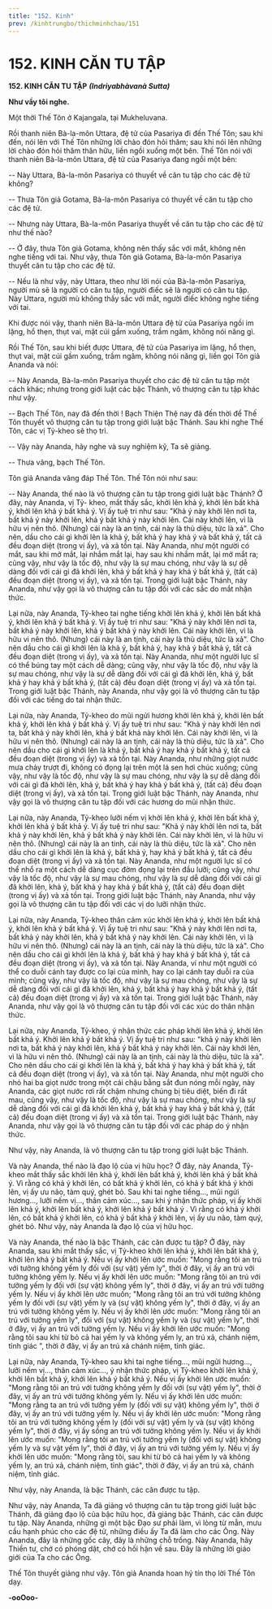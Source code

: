 ```yaml
---
title: "152. Kinh"
prev: /kinhtrungbo/thichminhchau/151
---
```


# 152. KINH CĂN TU TẬP

**152. KINH CĂN TU TẬP**
***(Indriyabhàvanà Sutta)***

**Như vầy tôi nghe.**

Một thời Thế Tôn ở Kajangala, tại Mukheluvana.

Rồi thanh niên Bà-la-môn Uttara, đệ tử của Pasariya đi đến Thế Tôn; sau khi đến, nói lên với Thế Tôn
những lời chào đón hỏi thăm; sau khi nói lên những lời chào đón hỏi thăm thân hữu, liền ngồi xuống
một bên. Thế Tôn nói với thanh niên Bà-la-môn Uttara, đệ tử của Pasariya đang ngồi một bên:

-- Này Uttara, Bà-la-môn Pasariya có thuyết về căn tu tập cho các đệ tử không?

-- Thưa Tôn giả Gotama, Bà-la-môn Pasariya có thuyết về căn tu tập cho các đệ tử.

-- Nhưng này Uttara, Bà-la-môn Pasariya thuyết về căn tu tập cho các đệ tử như thế nào?

-- Ở đây, thưa Tôn giả Gotama, không nên thấy sắc với mắt, không nên nghe tiếng với tai. Như vậy,
thưa Tôn giả Gotama, Bà-la-môn Pasariya thuyết căn tu tập cho các đệ tử.

-- Nếu là như vậy, này Uttara, theo như lời nói của Bà-la-môn Pasariya, người mù sẽ là người có căn tu
tập, người điếc sẽ là người có căn tu tập. Này Uttara, người mù không thấy sắc với mắt, người điếc
không nghe tiếng với tai.

Khi được nói vậy, thanh niên Bà-la-môn Uttara đệ tử của Pasariya ngồi im lặng, hổ thẹn, thụt vai, mặt
cúi gầm xuống, trầm ngâm, không nói năng gì.

Rồi Thế Tôn, sau khi biết được Uttara, đệ tử của Pasariya im lặng, hổ thẹn, thụt vai, mặt cúi gầm xuống,
trầm ngâm, không nói năng gì, liền gọi Tôn giả Ananda và nói:

-- Này Ananda, Bà-la-môn Pasariya thuyết cho các đệ tử căn tu tập một cách khác; nhưng trong giới luật
các bậc Thánh, vô thượng căn tu tập khác như vậy.

-- Bạch Thế Tôn, nay đã đến thời ! Bạch Thiện Thệ nay đã đến thời để Thế Tôn thuyết vô thượng căn tu
tập trong giới luật bậc Thánh. Sau khi nghe Thế Tôn, các vị Tỷ-kheo sẽ thọ trì.

-- Vậy này Ananda, hãy nghe và suy nghiệm kỹ, Ta sẽ giảng.

-- Thưa vâng, bạch Thế Tôn.

Tôn giả Ananda vâng đáp Thế Tôn. Thế Tôn nói như sau:

<!--pg-->
-- Này Ananda, thế nào là vô thượng căn tu tập trong giới luật bậc Thánh? Ở đây, này Ananda, vị Tỷ-
kheo, mắt thấy sắc, khởi lên khả ý, khởi lên bất khả ý, khởi lên khả ý bất khả ý. Vị ấy tuệ tri như sau:
"Khả ý này khởi lên nơi ta, bất khả ý này khởi lên, khả ý bất khả ý này khởi lên. Cái này khởi lên, vì là
hữu vị nên thô. (Nhưng) cái này là an tịnh, cái này là thù diệu, tức là xả". Cho nên, dầu cho cái gì khởi
lên là khả ý, bất khả ý hay khả ý và bất khả ý, tất cả đều đoạn diệt (trong vị ấy), và xả tồn tại. Này
Ananda, như một người có mắt, sau khi mở mắt, lại nhắm mắt lại, hay sau khi nhắm mắt, lại mở mắt ra;
cũng vậy, như vậy là tốc độ, như vậy là sự mau chóng, như vậy là sự dễ dàng đối với cái gì đã khởi lên,
khả ý bất khả ý hay khả ý bất khả ý, (tất cả) đều đoạn diệt (trong vị ấy), và xả tồn tại. Trong giới luật bậc
Thánh, này Ananda, như vậy gọi là vô thượng căn tu tập đối với các sắc do mắt nhận thức.

Lại nữa, này Ananda, Tỷ-kheo tai nghe tiếng khởi lên khả ý, khởi lên bất khả ý, khởi lên khả ý bất khả
ý. Vị ấy tuệ tri như sau: "Khả ý này khởi lên nơi ta, bất khả ý này khởi lên, khả ý bất khả ý này khởi lên.
Cái này khởi lên, vì là hữu vi nên thô. (Nhưng) cái này là an tịnh, cái này là thù diệu, tức là xả". Cho nên
dầu cho cái gì khởi lên là khả ý, bất khả ý, hay khả ý bất khả ý, tất cả đều đoạn diệt (trong vị ấy), và xả
tồn tại. Này Ananda, như một người lực sĩ có thể búng tay một cách dễ dàng; cũng vậy, như vậy là tốc
độ, như vậy là sự mau chóng, như vậy là sự dễ dàng đối với cái gì đã khởi lên, khả ý, bất khả ý hay khả
ý bất khả ý, (tất cả) đều đoạn diệt (trong vị ấy) và xả tồn tại. Trong giới luật bậc Thánh, này Ananda,
như vậy gọi là vô thượng căn tu tập đối với các tiếng do tai nhận thức.

Lại nữa, này Ananda, Tỷ-kheo do mũi ngửi hương khởi lên khả ý, khởi lên bất khả ý, khởi lên khả ý bất
khả ý. Vị ấy tuệ tri như sau: "Khả ý này khởi lên nơi ta, bất khả ý này khởi lên, khả ý bất khả này khởi
lên. Cái này khởi lên, vì là hữu vi nên thô. (Nhưng) cái này là an tịnh, cái này là thù diệu, tức là xả". Cho
nên dầu cho cái gì khởi lên là khả ý, bất khả ý hay khả ý bất khả ý, tất cả đều đoạn diệt (trong vị ấy) và
xả tồn tại. Này Ananda, như những giọt nước mưa chảy trượt đi, không có đọng lại trên một lá sen hơi
chúc xuống; cũng vậy, như vậy là tốc độ, như vậy là sự mau chóng, như vậy là sự dễ dàng đối với cái gì
đã khởi lên, khả ý, bất khả ý hay khả ý bất khả ý, (tất cả) đều đoạn diệt (trong vị ấy), và xả tồn tại. Trong
giới luật bậc Thánh, này Ananda, như vậy gọi là vô thượng căn tu tập đối với các hương do mũi nhận
thức.

Lại nữa, này Ananda, Tỷ-kheo lưỡi nếm vị khởi lên khả ý, khởi lên bất khả ý, khởi lên khả ý bất khả ý.
Vị ấy tuệ tri như sau: "Khả ý này khởi lên nơi ta, bất khả ý này khởi lên, khả ý bất khả ý này khởi lên.
Cái này khởi lên, vì là hữu vi nên thô. (Nhưng) cái này là an tinh, cái này là thù diệu, tức là xả". Cho nên
dầu cho cái gì khởi lên là khả ý, bất khả ý, hay khả ý bất khả ý, tất cả đều đoạn diệt (trong vị ấy) và xả
tồn tại. Này Ananda, như một người lực sĩ có thể nhổ ra một cách dễ dàng cục đờm đọng lại trên đầu
lưỡi; cũng vậy, như vậy là tốc độ, như vậy là sự mau chóng, như vậy là sự dễ dàng đối với cái gì đã khởi
lên, khả ý, bất khả ý hay khả ý bất khả ý, (tất cả) đều đoạn diệt (trong vị ấy) và xả tồn tại. Trong giới
luật bậc Thánh, này Ananda, như vậy gọi là vô thượng căn tu tập đối với các vị do lưỡi nhận thức.

Lại nữa, này Ananda, Tỷ-kheo thân cảm xúc khởi lên khả ý, khởi lên bất khả ý, khởi lên khả ý bất khả ý.
Vị ấy tuệ tri như sau: "Khả ý này khởi lên nơi ta, bất khả ý này khởi lên, khả ý bất khả ý này khởi lên.
Cái này khởi lên, vì là hữu vi nên thô. (Nhưng) cái này là an tịnh, cái này là thù diệu, tức là xả". Cho nên
dầu cho cái gì khởi lên là khả ý, bất khả ý hay khả ý bất khả ý, tất cả đều đoạn diệt (trong vị ấy), và xả
tồn tại. Này Ananda, ví như một người có thể co duỗi cánh tay được co lại của mình, hay co lại cánh tay
duỗi ra của mình; cũng vậy, như vậy là tốc độ, như vậy là sự mau chóng, như vậy là sự dễ dàng đối với
cái gì đã khởi lên, khả ý, bất khả ý hay khả ý bất khả ý, (tất cả) đều đoạn diệt (trong vị ấy) và xả tồn tại.
Trong giới luật bậc Thánh, này Ananda, như vậy gọi là vô thượng căn tu tập đối với các xúc do thân
nhận thức.

<!--pg-->
Lại nữa, này Ananda, Tỷ-kheo, ý nhận thức các pháp khởi lên khả ý, khởi lên bất khả ý. Khởi lên khả ý
bất khả ý. Vị ấy tuệ tri như sau: "khả ý này khởi lên nơi ta, bất khả ý này khởi lên, khả ý bất khả ý này
khởi lên. Cái này khởi lên, vì là hữu vi nên thô. (Nhưng) cái này là an tịnh, cái này là thù diệu, tức là
xả". Cho nên dầu cho cái gì khởi lên là khả ý, bất khả ý hay khả ý bất khả ý, tất cả đều đoạn diệt (trong
vị ấy), và xả tồn tại. Này Ananda, như một người cho nhỏ hai ba giọt nước trong một cái chậu bằng sắt
đun nóng mỗi ngày, này Ananda, các giọt nước rơi rất chậm nhưng chúng bị tiêu diệt, biến đi rất mau,
cũng vậy, như vậy là tốc độ, như vậy là sự mau chóng, như vậy là sự dễ dàng đối với cái gì đã khởi lên
khả ý, bất khả ý hay khả ý bất khả ý, (tất cả) đều đoạn diệt (trong vị ấy) và xả tồn tại. Trong giới luật bậc
Thánh, này Ananda, như vậy gọi là vô thượng căn tu tập đối với các pháp do ý nhận thức.

Như vậy, này Ananda, là vô thượng căn tu tập trong giới luật bậc Thánh.

<!--pg-->
Và này Ananda, thế nào là đạo lộ của vị hữu học? Ở đây, này Ananda, Tỷ-kheo mắt thấy sắc khởi lên
khả ý, khởi lên bất khả ý, khởi lên khả ý bất khả ý. Vì rằng có khả ý khởi lên, có bất khả ý khởi lên, có
khả ý bất khả ý khởi lên, vị ấy ưu não, tàm quý, ghét bỏ. Sau khi tai nghe tiếng..., mũi ngửi hương...,
lưỡi nếm vị..., thân cảm xúc..., sau khi ý nhận thức pháp, vị ấy khởi lên khả ý, khởi lên bất khả ý, khởi
lên khả ý bất khả ý . Vì rằng có khả ý khởi lên, có bất khả ý khởi lên, có khả ý bất khả ý khởi lên, vị ấy
ưu não, tàm quý, ghét bỏ. Như vậy, này Ananda là đạo lộ của vị hữu học.

<!--pg-->
Và này Ananda, thế nào là bậc Thánh, các căn được tu tập? Ở đây, này Ananda, sau khi mắt thấy sắc, vị
Tỷ-kheo khởi lên khả ý, khởi lên bất khả ý, khởi lên khả ý bất khả ý. Nếu vị ấy khởi lên ước muốn:
"Mong rằng tôi an trú với tưởng không yếm ly đối với (sự vật) yếm ly", thời ở đây, vị ấy an trú với
tưởng không yếm ly. Nếu vị ấy khởi lên ước muốn: "Mong rằng tôi an trú với tưởng yếm ly đối với (sự
vật) không yếm ly", thời ở đây, vị ấy an trú với tưởng yếm ly. Nếu vị ấy khởi lên ước muốn; "Mong
rằng tôi an trú với tưởng không yếm ly đối với (sự vật) yếm ly và (sự vật) không yếm ly", thời ở đây, vị
ấy an trú với tưởng không yếm ly. Nếu vị ấy khởi lên ước muốn: "Mong rằng tôi an trú với tưởng yếm
ly", đối với (sự vật) không yếm ly và (sự vật) yếm ly", thời ở đây, vị ấy an trú với tưởng yếm ly. Nếu vị
ấy khởi lên ước muốn: "Mong rằng tôi sau khi từ bỏ cả hai yếm ly và không yếm ly, an trú xả, chánh
niệm, tỉnh giác ", thời ở đây, vị ấy an trú xả chánh niệm, tỉnh giác.

Lại nữa, này Ananda, Tỷ-kheo sau khi tai nghe tiếng..., mũi ngửi hương..., lưỡi nếm vị..., thân cảm
xúc..., ý nhận thức pháp, vị Tỷ-kheo khởi lên khả ý, khởi lên bất khả ý, khởi lên khả ý bất khả ý. Nếu vị
ấy khởi lên ước muốn: "Mong rằng tôi an trú với tưởng không yếm ly đối với (sự vật) yếm ly", thời ở
đây, vị ấy an trú với tưởng không yếm ly. Nếu vị ấy khởi lên ước muốn: "Mong rằng ta an trú với tưởng
yếm ly (đối với sự vật) không yếm ly", thời ở đây, vị ấy an trú với tưởng yếm ly. Nếu vị ấy khởi lên ước
muốn: "Mong rằng tôi an trú với tưởng không yếm ly (đối với sự vật) yếm ly và (sự vật) không yếm ly",
thời ở đây, vị ấy sống an trú với tưởng không yếm ly. Nếu vị ấy khởi lên ước muốn: "Mong rằng tôi an
trú với tưởng yếm ly (đối với sự vật) không yếm ly và sự vật yếm ly", thời ở đây, vị ấy an trú với tưởng
yếm ly. Nếu vị ấy khởi lên ước muốn: "Mong rằng tôi, sau khi từ bỏ cả hai yếm ly và không yếm ly, an
trú xả, chánh niệm, tỉnh giác", thời ở đây, vị ấy an trú xả, chánh niệm, tỉnh giác.

Như vậy, này Ananda, là bậc Thánh, các căn được tu tập.

<!--pg-->
Như vậy, này Ananda, Ta đã giảng vô thượng căn tu tập trong giới luật bậc Thánh, đã giảng đạo lộ của
bậc hữu học, đã giảng bậc Thánh, các căn được tu tập. Này Ananda, những gì một bậc Ðạo sư phải làm,
vì lòng từ mẫn, mưu cầu hạnh phúc cho các đệ tử, những điều ấy Ta đã làm cho các Ông. Này Ananda,
đây là những gốc cây, đây là những chỗ trống. Này Ananda, hãy Thiền tư, chớ có phóng dật, chớ có hối
hận về sau. Ðây là những lời giáo giới của Ta cho các Ông.

Thế Tôn thuyết giảng như vậy. Tôn giả Ananda hoan hỷ tín thọ lời Thế Tôn dạy.

**-ooOoo-**

